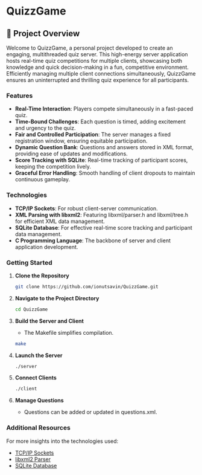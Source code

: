 
# QuizzGame

## 🚀 Project Overview

Welcome to QuizzGame, a personal project developed to create an engaging, multithreaded quiz server. This high-energy server application hosts real-time quiz competitions for multiple clients, showcasing both knowledge and quick decision-making in a fun, competitive environment. Efficiently managing multiple client connections simultaneously, QuizzGame ensures an uninterrupted and thrilling quiz experience for all participants.

### Features

- **Real-Time Interaction**: Players compete simultaneously in a fast-paced quiz.
- **Time-Bound Challenges**: Each question is timed, adding excitement and urgency to the quiz.
- **Fair and Controlled Participation**: The server manages a fixed registration window, ensuring equitable participation.
- **Dynamic Question Bank**: Questions and answers stored in XML format, providing ease of updates and modifications.
- **Score Tracking with SQLite**: Real-time tracking of participant scores, keeping the competition lively.
- **Graceful Error Handling**: Smooth handling of client dropouts to maintain continuous gameplay.

### Technologies

- **TCP/IP Sockets**: For robust client-server communication.
- **XML Parsing with libxml2**: Featuring libxml/parser.h and libxml/tree.h for efficient XML data management.
- **SQLite Database**: For effective real-time score tracking and participant data management.
- **C Programming Language**: The backbone of server and client application development.

### Getting Started

1. **Clone the Repository**

   ```bash
   git clone https://github.com/ionutsavin/QuizzGame.git
   ```

2. **Navigate to the Project Directory**

   ```bash
   cd QuizzGame
   ```

3. **Build the Server and Client**

   - The Makefile simplifies compilation.

   ```bash
   make
   ```

4. **Launch the Server**

   ```bash
   ./server
   ```

5. **Connect Clients**

   ```bash
   ./client
   ```

6. **Manage Questions**

   - Questions can be added or updated in questions.xml.

### Additional Resources

For more insights into the technologies used:

- [TCP/IP Sockets](https://en.wikipedia.org/wiki/Network_socket)
- [libxml2 Parser](http://xmlsoft.org/)
- [SQLite Database](https://www.sqlite.org/index.html)
